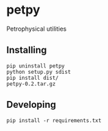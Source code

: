 # petpy

Petrophysical utilities

## Installing
    
    pip uninstall petpy
    python setup.py sdist
    pip install dist/
    petpy-0.2.tar.gz
    
## Developing
    pip install -r requirements.txt
    